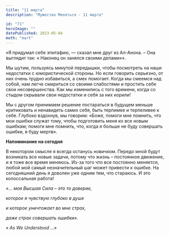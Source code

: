 ```yaml
---
title: "11 марта"
description: "Мужество Меняться - 11 марта"

id: "71"
heroImage: ""
datePublished: 2023-05-04
moth: "mart"
---
```


«Я придумал себе эпитафию, — сказал мне друг из Ал-Анона. – Она выглядит так:
« Наконец он занялся своими делами»».

Мы шутим, пользуясь минутой передышки, чтобы посмотреть на наши недостатки с
юмористической стороны. Но если говорить серьезно, от них очень трудно
избавиться, а смех помогает. Когда мы смеемся над собой, нам легче смириться
со своими слабостями и простить себе свои несовершенства. Как мы изменились с
того времени, когда со стыдом скрывали свои недостатки и себя за них корили!

Мы с другом принимаем решение постараться в будущем меньше критиковать и
ненавидеть самих себя, быть терпимее и терпеливее к себе. Глубоко вздохнув, мы
говорим: «Боже, помоги мне помнить, что мои ошибки служат тому, чтобы
подготовить меня ко все новым ошибкам; помоги мне помнить, что, когда я больше
не буду совершать ошибки, я буду мертв».

**Напоминание на сегодня**

В некотором смысле я всегда останусь новичком. Передо мной будут возникать все
новые задачи, потому что жизнь – постоянное движение, и я тоже все время
меняюсь. Из-за того что все постоянно меняется, любой мой самый незначительный
шаг может привести к ошибке. На сегодняшний день я доволен уже одним тем, что
стараюсь. И это колоссальная работа!

_«… моя Высшая Сила – это то доверие,_

_которое я чувствую глубоко в душе_

_и которое уничтожает во мне страх,_

_даже страх совершать ошибки»._

_«_ _As_ _We_ _Understood_ _…»_
